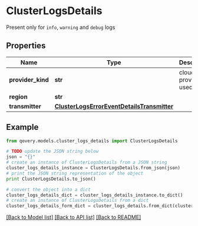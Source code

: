 # ClusterLogsDetails

Present only for `info`, `warning` and `debug` logs

## Properties
Name | Type | Description | Notes
------------ | ------------- | ------------- | -------------
**provider_kind** | **str** | cloud provider used | [optional] 
**region** | **str** |  | [optional] 
**transmitter** | [**ClusterLogsErrorEventDetailsTransmitter**](ClusterLogsErrorEventDetailsTransmitter.md) |  | [optional] 

## Example

```python
from qovery.models.cluster_logs_details import ClusterLogsDetails

# TODO update the JSON string below
json = "{}"
# create an instance of ClusterLogsDetails from a JSON string
cluster_logs_details_instance = ClusterLogsDetails.from_json(json)
# print the JSON string representation of the object
print ClusterLogsDetails.to_json()

# convert the object into a dict
cluster_logs_details_dict = cluster_logs_details_instance.to_dict()
# create an instance of ClusterLogsDetails from a dict
cluster_logs_details_form_dict = cluster_logs_details.from_dict(cluster_logs_details_dict)
```
[[Back to Model list]](../README.md#documentation-for-models) [[Back to API list]](../README.md#documentation-for-api-endpoints) [[Back to README]](../README.md)


